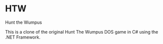 HTW
===

Hunt the Wumpus

This is a clone of the original Hunt The Wumpus DOS game in C# using the .NET Framework.
